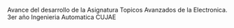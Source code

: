 Avance del desarrollo de la Asignatura Topicos Avanzados de la Electronica. 3er año Ingenieria Automatica CUJAE
